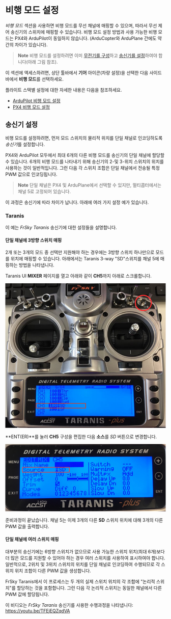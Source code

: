 # 비행 모드 설정

*비행 모드* 섹션을 사용하면 비행 모드를 무선 채널에 매핑할 수 있으며, 따라서 무선 제어 송신기의 스위치에 매핑할 수 있습니다. 비행 모드 설정 방법과 사용 가능한 비행 모드는 PX4와 ArduPilot이 동일하지 않습니다. (ArduCopter와 ArduPlane 간에도 약간의 차이가 있습니다).

> **Note** 비행 모드를 설정하려면 이미 [무전기를 구성](../SetupView/Radio.md)하고 [송신기를 설정](#transmitter-setup)하여야 합니다(아래 그림 참조).

이 섹션에 액세스하려면, 상단 툴바에서 **기어** 아이콘(차량 설정)을 선택한 다음 사이드바에서 **비행 모드**를 선택하세요.

플라이트 스택별 설정에 대한 자세한 내용은 다음을 참조하세요.

- [ArduPilot 비행 모드 설정](../SetupView/flight_modes_ardupilot.md)
- [PX4 비행 모드 설정](../SetupView/flight_modes_px4.md)

## 송신기 설정

비행 모드를 설정하려면, 먼저 모드 스위치의 물리적 위치를 단일 채널로 인코딩하도록 *송신기*를 설정합니다.

PX4와 ArduPilot 모두에서 최대 6개의 다른 비행 모드를 송신기의 단일 채널에 할당할 수 있습니다. 6개의 비행 모드를 나타내기 위해 송신기의 2-및 3-위치 스위치의 위치를 사용하는 것이 일반적입니다. 그런 다음 각 스위치 조합은 단일 채널에서 전송될 특정 PWM 값으로 인코딩됩니다.

> **Note** 단일 채널은 PX4 및 ArduPlane에서 선택할 수 있지만, 멀티콥터에서는 채널 5로 고정되어 있습니다.

이 과정은 송신기에 따라 차이가 납니다. 아래에 여러 가지 설정 예가 있습니다.

### Taranis

이 예는 *FrSky Taranis* 송신기에 대한 설정들을 설명합니다.

#### 단일 채널에 3방향 스위치 매핑

2개 또는 3개의 모드 중 선택만 지원해야 하는 경우에는 3방향 스위치 하나만으로 모드를 위치에 매핑할 수 있습니다. 아래에서는 Taranis 3-way "SD"스위치를 채널 5에 매핑하는 방법을 나타냅니다.

Taranis UI **MIXER** 페이지를 열고 아래와 같이 **CH5**까지 아래로 스크롤합니다.

![Taranis - 전환 채널 매핑](../../assets/setup/flight_modes/taranis_single_channel_mode_selection_1.png)

**ENT(ER)**를 눌러 **CH5** 구성을 편집한 다음 **소스**를 *SD* 버튼으로 변경합니다.

![Taranis - 채널 설정](../../assets/setup/flight_modes/taranis_single_channel_mode_selection_2.png)

준비과정이 끝났습니다. 채널 5는 이제 3개의 다른 **SD** 스위치 위치에 대해 3개의 다른 PWM 값을 출력합니다.

#### 단일 채널에 여러 스위치 매핑

대부분의 송신기에는 6방향 스위치가 없으므로 사용 가능한 스위치 위치(최대 6개)보다 더 많은 모드를 지원할 수 있어야 하는 경우 여러 스위치를 사용하여 표시하여야 합니다. 일반적으로, 2위치 및 3위치 스위치의 위치를 단일 채널로 인코딩하여 수행되므로 각 스위치 위치 조합이 다른 PWM 값을 생성합니다.

FrSky Taranis에서 이 프로세스는 두 개의 실제 스위치 위치의 각 조합에 "논리적 스위치"를 할당하는 것을 포함합니다. 그런 다음 각 논리적 스위치는 동일한 채널에서 다른 PWM 값에 할당됩니다.

이 비디오는 *FrSky Taranis* 송신기를 사용한 수행과정을 나타냅니다: https://youtu.be/TFEjEQZqdVA

<!-- @[youtube](https://youtu.be/BNzeVGD8IZI?t=427) - video showing how to set the QGC side - at about 7mins and 3 secs -->